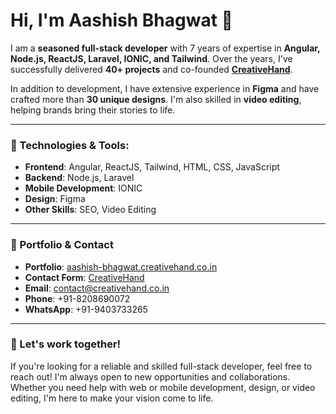 # Hi, I'm Aashish Bhagwat 👋

I am a **seasoned full-stack developer** with 7 years of expertise in **Angular, Node.js, ReactJS, Laravel, IONIC, and Tailwind**. Over the years, I've successfully delivered **40+ projects** and co-founded **[CreativeHand](https://aashish-bhagwat.creativehand.co.in)**. 

In addition to development, I have extensive experience in **Figma** and have crafted more than **30 unique designs**. I'm also skilled in **video editing**, helping brands bring their stories to life.

---

### 🔧 Technologies & Tools:
- **Frontend**: Angular, ReactJS, Tailwind, HTML, CSS, JavaScript
- **Backend**: Node.js, Laravel
- **Mobile Development**: IONIC
- **Design**: Figma
- **Other Skills**: SEO, Video Editing

---

### 💼 Portfolio & Contact
- **Portfolio**: [aashish-bhagwat.creativehand.co.in](https://aashish-bhagwat.creativehand.co.in)
- **Contact Form**: [CreativeHand](https://aashish-bhagwat.creativehand.co.in/contact)
- **Email**: contact@creativehand.co.in
- **Phone**: +91-8208690072
- **WhatsApp**: +91-9403733265

---

### 🚀 Let's work together!
If you're looking for a reliable and skilled full-stack developer, feel free to reach out! I'm always open to new opportunities and collaborations. Whether you need help with web or mobile development, design, or video editing, I'm here to make your vision come to life.
